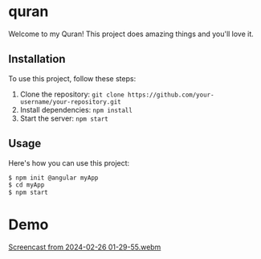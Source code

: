 # quran

Welcome to my Quran! This project does amazing things and you'll love it.

## Installation

To use this project, follow these steps:
 
1. Clone the repository: `git clone https://github.com/your-username/your-repository.git`
2. Install dependencies: `npm install`
3. Start the server: `npm start`

## Usage

Here's how you can use this project:

```bash
$ npm init @angular myApp
$ cd myApp
$ npm start
```
# Demo

 [Screencast from 2024-02-26 01-29-55.webm](https://github.com/Esmat-97/quran/assets/158211063/9ee2d39c-0c92-46ad-9799-66719950b42b)

